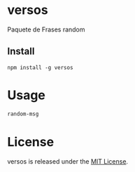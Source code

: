 
# versos

Paquete de Frases random

## Install

```npm
npm install -g versos
```

# Usage

```bash
random-msg
```

# License
versos is released under the [MIT License](https://opensource.org/licenses/MIT).
